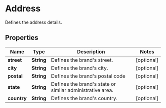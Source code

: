 

# Address

Defines the address details.

## Properties

| Name | Type | Description | Notes |
|------------ | ------------- | ------------- | -------------|
|**street** | **String** | Defines the brand&#39;s street. |  [optional] |
|**city** | **String** | Defines the brand&#39;s city. |  [optional] |
|**postal** | **String** | Defines the brand&#39;s postal code |  [optional] |
|**state** | **String** | Defines the brand&#39;s state or similar administrative area. |  [optional] |
|**country** | **String** | Defines the brand&#39;s country. |  [optional] |



